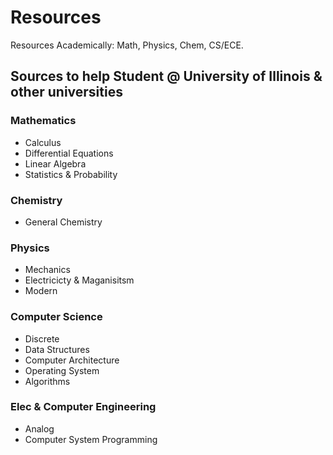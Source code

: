 # Resources
Resources Academically: Math, Physics, Chem, CS/ECE. 

## Sources to help Student @ University of Illinois & other universities

### Mathematics
* Calculus
* Differential Equations
* Linear Algebra
* Statistics & Probability

### Chemistry
* General Chemistry

### Physics
* Mechanics
* Electricicty & Maganisitsm
* Modern

### Computer Science
* Discrete
* Data Structures
* Computer Architecture
* Operating System
* Algorithms

### Elec & Computer Engineering
* Analog
* Computer System Programming


